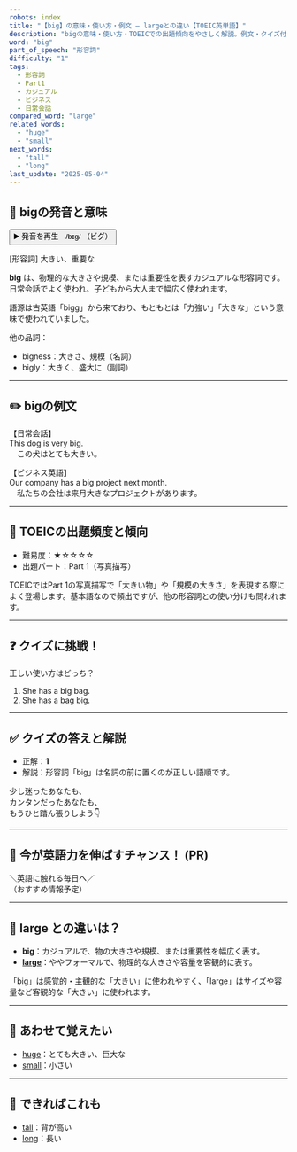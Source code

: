```yaml
---
robots: index
title: "【big】の意味・使い方・例文 ― largeとの違い【TOEIC英単語】"
description: "bigの意味・使い方・TOEICでの出題傾向をやさしく解説。例文・クイズ付きでlargeとの違いもわかりやすく学べます。"
word: "big"
part_of_speech: "形容詞"
difficulty: "1"
tags:
  - 形容詞
  - Part1
  - カジュアル
  - ビジネス
  - 日常会話
compared_word: "large"
related_words:
  - "huge"
  - "small"
next_words:
  - "tall"
  - "long"
last_update: "2025-05-04"
---
```


## 🔰 bigの発音と意味

<button class="play-audio" onclick="playTTS('big')">
  <span class="play-audio-main">
    ▶️ 発音を再生　/bɪɡ/
  </span>
  <span class="play-audio-sub">
    （ビグ）
  </span>
</button>

[形容詞] 大きい、重要な

**big** は、物理的な大きさや規模、または重要性を表すカジュアルな形容詞です。日常会話でよく使われ、子どもから大人まで幅広く使われます。

語源は古英語「bigg」から来ており、もともとは「力強い」「大きな」という意味で使われていました。

他の品詞：  
- bigness：大きさ、規模（名詞）
- bigly：大きく、盛大に（副詞）

---

## ✏️ bigの例文

【日常会話】  
This dog is very big.  
　この犬はとても大きい。

【ビジネス英語】  
Our company has a big project next month.  
　私たちの会社は来月大きなプロジェクトがあります。

---

## 🎯 TOEICの出題頻度と傾向

- 難易度：★☆☆☆☆
- 出題パート：Part 1（写真描写）

TOEICではPart 1の写真描写で「大きい物」や「規模の大きさ」を表現する際によく登場します。基本語なので頻出ですが、他の形容詞との使い分けも問われます。

---

## ❓ クイズに挑戦！

正しい使い方はどっち？

1. She has a big bag.
2. She has a bag big.

---

## ✅ クイズの答えと解説

- 正解：**1**
- 解説：形容詞「big」は名詞の前に置くのが正しい語順です。

少し迷ったあなたも、  
カンタンだったあなたも、  
もうひと踏ん張りしよう👇️

---

## 🚀 今が英語力を伸ばすチャンス！ (PR)

<div class="info-center">
＼英語に触れる毎日へ／<br>  
（おすすめ情報予定）
</div>

---

## 🤔  large との違いは？

- **big**：カジュアルで、物の大きさや規模、または重要性を幅広く表す。
- **[large](/word/large/)**：ややフォーマルで、物理的な大きさや容量を客観的に表す。

「big」は感覚的・主観的な「大きい」に使われやすく、「large」はサイズや容量など客観的な「大きい」に使われます。

---

## 🧩 あわせて覚えたい

- [huge](/word/huge/)：とても大きい、巨大な
- [small](/word/small/)：小さい

---

## 📖 できればこれも

- [tall](/word/tall/)：背が高い
- [long](/word/long/)：長い

<!-- cvid: aid04_bid34 -->
